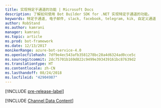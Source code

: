 ```yaml
---
title: 实现特定于通道的功能 | Microsoft Docs
description: 了解如何使用 Bot Builder SDK for .NET 实现特定于通道的功能。
keywords: 特定于通道, 电子邮件, slack, facebook, telegram, kik, 自定义通道
author: RobStand
ms.author: kamrani
manager: kamrani
ms.topic: article
ms.prod: bot-framework
ms.date: 12/13/2017
monikerRange: azure-bot-service-4.0
ms.openlocfilehash: 7df9e4ec543afb3581278bc28a4d6324ad0cce5c
ms.sourcegitcommit: 2dc75701b169d822c9499e393439161bc87639d2
ms.translationtype: HT
ms.contentlocale: zh-CN
ms.lasthandoff: 08/24/2018
ms.locfileid: "42904987"
---
```

[!INCLUDE [pre-release-label](../includes/pre-release-label.md)]

[!INCLUDE [Channel Data Content](../includes/snippet-channeldata.md)]
